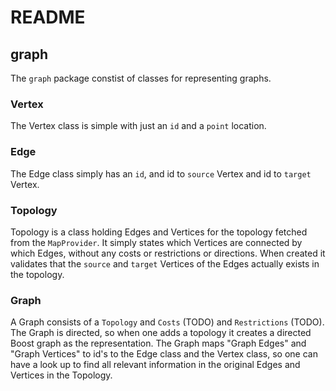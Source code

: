 README
======

graph
-----

The `graph` package constist of classes for representing graphs.

### Vertex
The Vertex class is simple with just an `id` and a `point` location.

### Edge
The Edge class simply has an `id`, and id to `source` Vertex and id to `target` Vertex.

### Topology
Topology is a class holding Edges and Vertices for the topology fetched from the `MapProvider`. It simply states which Vertices are connected by which Edges, without any costs or restrictions or directions. When created it validates that the `source` and `target` Vertices of the Edges actually exists in the topology.

### Graph
A Graph consists of a `Topology` and `Costs` (TODO) and `Restrictions` (TODO). The Graph is directed, so when one adds a topology it creates a directed Boost graph as the representation. The Graph maps "Graph Edges" and "Graph Vertices" to id's to the Edge class and the Vertex class, so one can have a look up to find all relevant information in the original Edges and Vertices in the Topology.
